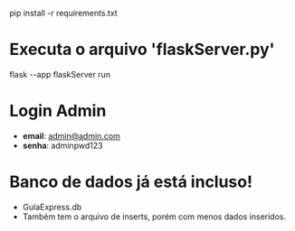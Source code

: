 pip install -r requirements.txt

# Executa o arquivo 'flaskServer.py'
flask --app flaskServer run

# Login Admin
 - **email**: admin@admin.com
 - **senha**: adminpwd123

# Banco de dados já está incluso!
 - GulaExpress.db
 - Também tem o arquivo de inserts, porém com menos dados inseridos. 